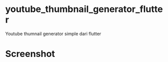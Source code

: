 # youtube_thumbnail_generator_flutter

Youtube thumnail generator simple dari flutter

# Screenshot 
